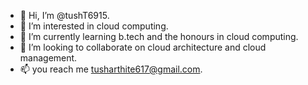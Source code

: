 - 👋 Hi, I’m @tushT6915.
- 👀 I’m interested in cloud computing.
- 🌱 I’m currently learning b.tech and the honours in cloud computing.
- 💞️ I’m looking to collaborate on cloud architecture and cloud management.
- 📫 you reach me tusharthite617@gmail.com.

<!---
tushT6915/tushT6915 is a ✨ special ✨ repository because its `README.md` (this file) appears on your GitHub profile.
You can click the Preview link to take a look at your changes.
--->
